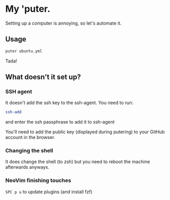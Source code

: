 # My 'puter.

Setting up a computer is annoying, so let's automate it.


## Usage

```sh
puter ubuntu.yml
```

Tada!

## What doesn't it set up?

### SSH agent
It doesn't add the ssh key to the ssh-agent. You need to run:

```sh
ssh-add
```
and enter the ssh passphrase to add it to ssh-agent

You'll need to add the public key (displayed during putering)
to your GitHub account in the browser.

### Changing the shell

It does change the shell (to zsh) but you need to reboot the
machine afterwards anyways.

### NeoVim finishing touches

`SPC p u` to update plugins (and install fzf)
